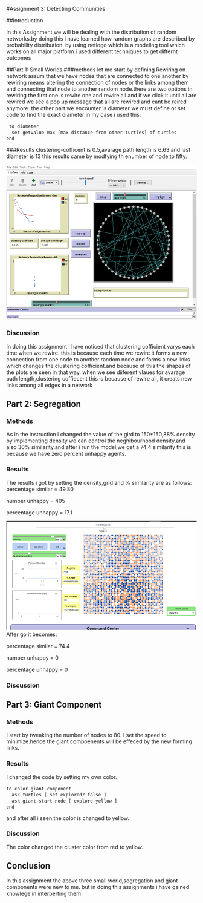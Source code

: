 #Assignment 3: Detecting Communities

##Introduction

In this Assignment we will be dealing with the distribution of random networks.by doing this i have learned 
 how random graphs are described by probability distribution. by using netlogo which is a modeling tool which
 works on all major platform i used different techniques to get 
differnt outcomes


##Part 1: Small Worlds
###methods
let me start by defining Rewiring on network assum that we have nodes that are connected to one another by 
rewiring means altering the connection of nodes or the links among them and connecting that node to another 
random node.there are two options in rewiring the first one is rewire one and rewire all and if we click it until all are 
rewired we see a pop up message that all are rewired and cant be reired anymore. 
the other part we encounter is diameter we must define or set code to find the exact diameter in my case i 
used this:
```
 to diameter
  set getvalue max [max distance-from-other-turtles] of turtles
end
```
###Results
clustering-cofficent is 0.5,avarage path length is 6.63 and last diameter is 13
this results came by modfying th enumber of node to fifty.

![Alt text](small.PNG)
### Discussion

In doing this assignment i have noticed that clustering cofficient varys each time when we rewire.
this is because each time we rewire it forms a new connection  from one node to another random node and forms a new 
links which changes the clustering cofficient.and because of this the shapes of the plots are seen in that way.
 when we see diiferent vlaues for  avarage path length,clustering coffiecent this is because of rewire all, it creats new 
links among all edges in a network
 

## Part 2: Segregation
### Methods
As in the instruction i changed the value of the gird to 150*150,88% density by implementing density we can control the neghibourhood density.and also 30% similarity.and after i run the model,we get a 74.4 similarity this is because we have zero percent unhappy agents.

### Results
The results i got by setting the density,grid and % similarity are as follows:
percentage similar = 49.80

number unhappy = 405

percentage unhappy = 17.1

![Alt text](segregaitonset.PNG)
After go it becomes:

percentage similar = 74.4

number unhappy = 0

percentage unhappy = 0
### Discussion


## Part 3: Giant Component
### Methods
I start by tweaking the number of nodes to 80. I set the speed to minimize.hence the giant compoenents will be effeced by the new forming links.

### Results
I changed the code by setting my own color. 


```
to color-giant-component
  ask turtles [ set explored? false ]
  ask giant-start-node [ explore yellow ]
end
```
and after all i seen the color is changed to yellow.

### Discussion
The color changed the cluster color from red to yellow.

## Conclusion

In this assignment the above three small world,segregation and giant components were new to me.
but in doing this assignments i have gained knowlege in interperting them




















